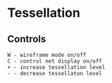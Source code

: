 Tessellation 
============

Controls
--------
```
W - wireframe mode on/off
C - control net display on/off
+ - increase tessellation level
- - decrease tessellaton level
```
